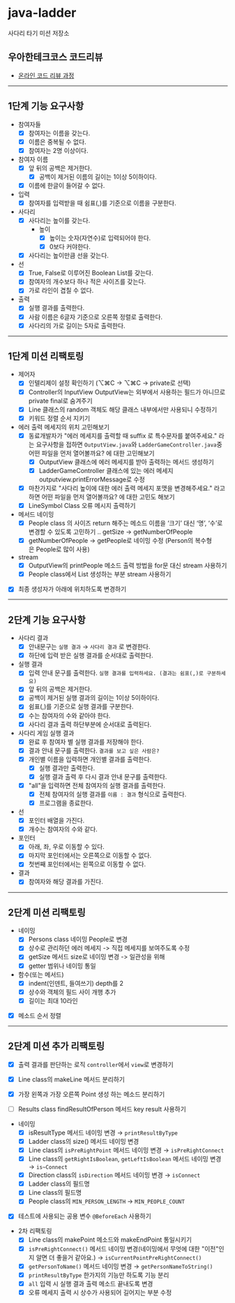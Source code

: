 # java-ladder

사다리 타기 미션 저장소

## 우아한테크코스 코드리뷰

- [온라인 코드 리뷰 과정](https://github.com/woowacourse/woowacourse-docs/blob/master/maincourse/README.md)

--- 

## 1단계 기능 요구사항
- 참여자들
  - [x] 참여자는 이름을 갖는다.
  - [x] 이름은 중복될 수 없다.
  - [x] 참여자는 2명 이상이다.
  
- 참여자 이름
  - [x] 앞 뒤의 공백은 제거한다.
    - [x] 공백이 제거된 이름의 길이는 1이상 5이하이다.
  - [x] 이름에 한글이 들어갈 수 없다.

- 입력
  - [x] 참여자를 입력받을 때 쉼표(,)를 기준으로 이름을 구분한다.

- 사다리
  - [x] 사다리는 높이를 갖는다.
    - 높이
      - [x] 높이는 숫자(자연수)로 입력되어야 한다.
      - [x] 0보다 커야한다.
  - [x] 사다리는 높이만큼 선을 갖는다.

- 선
  - [x] True, False로 이루어진 Boolean List를 갖는다.
  - [x] 참여자의 개수보다 하나 적은 사이즈를 갖는다.
  - [x] 가로 라인이 겹칠 수 없다.

- 출력
  - [x] 실행 결과를 출력한다.
  - [x] 사람 이름은 6글자 기준으로 오른쪽 정렬로 출력한다.
  - [x] 사다리의 가로 길이는 5자로 출력한다.

---
## 1단계 미션 리팩토링
- 제어자
  - [x] 인텔리제이 설정 확인하기 (⌥⌘C → ⌥⌘C → private로 선택)
  - [x] Controller의 InputView OutputView는 외부에서 사용하는 필드가 아니므로 private final로 숨겨주기
  - [x] Line 클래스의 random 객체도 해당 클래스 내부에서만 사용되니 수정하기
  - [x] 키워드 정렬 순서 지키기
- 에러 출력 메세지의 위치 고민해보기
  - [x] 동료개발자가 "에러 메세지를 출력할 때 suffix 로 특수문자를 붙여주세요." 라는 요구사항을 접하면 `OutputView.java`와 `LadderGameController.java`중 어떤 파일을 먼저 열어볼까요? 에 대한 고민해보기
    - [x]  OutputView 클래스에 에러 메세지를 받아 출력하는 메서드 생성하기
    - [x]  LadderGameController 클래스에 있는 에러 메세지 outputview.printErrorMessage로 수정
  - [x] 마찬가지로 "사다리 높이에 대한 에러 출력 메세지 포맷을 변경해주세요." 라고 하면 어떤 파일을 먼저 열어볼까요? 에 대한 고민도 해보기
  - [x] LineSymbol Class 오류 메시지 출력하기
- 메서드 네이밍
  - [x] People class 의 사이즈 return 해주는 메소드 이름을 ‘크기’ 대신 ‘명’, ‘수’로 변경할 수 있도록 고민하기 .. getSize → getNumberOfPeople
  - [x] getNumberOfPeople → getPeople로 네이밍 수정 (Person의 복수형은 People로 많이 사용)
- stream
  - [x] OutputView의 printPeople 메소드 출력 방법을 for문 대신 stream 사용하기
  - [x] People class에서 List<Person> 생성하는 부분 stream 사용하기
- [x] 최종 생성자가 아래에 위치하도록 변경하기

---
## 2단계 기능 요구사항
- 사다리 결과
  - [x]  안내문구는 `실행 결과` → `사다리 결과` 로 변경한다.
  - [x]  하단에 입력 받은 실행 결과를 순서대로 출력한다.
- 실행 결과
  - [x]  입력 안내 문구를 출력한다.  `실행 결과를 입력하세요. (결과는 쉼표(,)로 구분하세요)`
  - [x]  앞 뒤의 공백은 제거한다.
  - [x]  공백이 제거된 실행 결과의 길이는 1이상 5이하이다.
  - [x]  쉼표(,)를 기준으로 실행 결과를 구분한다.
  - [x]  수는 참여자의 수와 같아야 한다.
  - [x]  사다리 결과 출력 하단부분에 순서대로 출력된다.
- 사다리 게임 실행 결과
  - [x] 완료 후 참여자 별 실행 결과를 저장해야 한다.
  - [x] 결과 안내 문구를 출력한다. `결과를 보고 싶은 사람은?` 
  - [x] 개인별 이름을 입력하면 개인별 결과를 출력한다.
    - [x] 실행 결과만 출력한다.
    - [x] 실행 결과 출력 후 다시 결과 안내 문구를 출력한다.
  - [x] "all"을 입력하면 전체 참여자의 실행 결과를 출력한다.
    - [x] 전체 참여자의 실행 결과를 `이름 : 결과` 형식으로 출력한다.
    - [x] 프로그램을 종료한다.
- 선
  - [x] 포인터 배열을 가진다.
  - [x] 개수는 참여자의 수와 같다.
- 포인터
  - [x] 아래, 좌, 우로 이동할 수 있다.
  - [x] 마지막 포인터에서는 오른쪽으로 이동할 수 없다.
  - [x] 첫번째 포인터에서는 왼쪽으로 이동할 수 없다.
- 결과
  - [x] 참여자와 해당 결과를 가진다.

---
## 2단계 미션 리팩토링
- 네이밍
  - [x] Persons class 네이밍 People로 변경
  - [x] 상수로 관리하던 에러 메세지 -> 직접 메세지를 보여주도록 수정
  - [x] getSize 메서드 size로 네이밍 변경 -> 일관성을 위해
  - [x] getter 범위나 네이밍 통일
- 함수(또는 메서드)
  - [x] indent(인덴트, 들여쓰기) depth를 2
  - [x] 상수와 객체의 필드 사이 개행 추가 
  - [x] 길이는 최대 10라인
- [x] 메소드 순서 정렬

---
## 2단계 미션 추가 리팩토링
- [x]  출력 결과를 판단하는 로직 `controller`에서 `view`로 변경하기
- [x]  Line class의 makeLine 메서드 분리하기
  - [x]  가장 왼쪽과 가장 오른쪽 Point 생성 하는 메소드 분리하기
- [ ]  Results class findResultOfPerson 메서드 key result 사용하기


- 네이밍
  - [x]  isResultType 메서드 네이밍 변경 → `printResultByType`
  - [x]  Ladder class의 size() 메서드 네이밍 변경
  - [x]  Line class의 `isPreRightPoint` 메서드 네이밍 변경 → `isPreRightConnect`
  - [x]  Line class의 `getRightIsBoolean`, `getLeftIsBoolean` 메서드 네이밍 변경 → `is~Connect`
  - [x]  Direction class의 `isDirection` 메서드 네이밍 변경 → `isConnect`
  - [x]  Ladder class의 필드명
  - [x]  Line class의 필드명
  - [x]  People class의 `MIN_PERSON_LENGTH` → `MIN_PEOPLE_COUNT`
- [x]  테스트에 사용되는 공용 변수 `@BeforeEach`  사용하기


- 2차 리팩토링
  - [x] Line class의 makePoint 메소드와 makeEndPoint 통일시키기
  - [x] `isPreRightConnect()` 메서드 네이밍 변경(네이밍에서 무엇에 대한 "이전"인지 알면 더 좋을거 같아요.) → `isCurrentPointPreRightConnect()`
  - [x] `getPersonToName()` 메서드 네이밍 변경 → `getPersonNameToString()`
  - [x] `printResultByType` 한가지의 기능만 하도록 기능 분리
  - [x] `all` 입력 시 실행 결과 출력 메소드 끝내도록 변경
  - [x] 오류 메세지 출력 시 상수가 사용되어 길어지는 부분 수정
